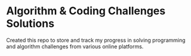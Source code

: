 # Algorithm & Coding Challenges Solutions

Created this repo to store and track my progress in solving programming and algorithm challenges from various online platforms.


<!-- MD LINKS START -->

<!-- MD LINKS END -->
